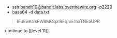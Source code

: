 - ssh bandit10@bandit.labs.overthewire.org -p2220
- base64 -d data.txt
> IFukwKGsFW8MOq3IRFqrxE1hxTNEbUPR

continue to [[level 11]]
